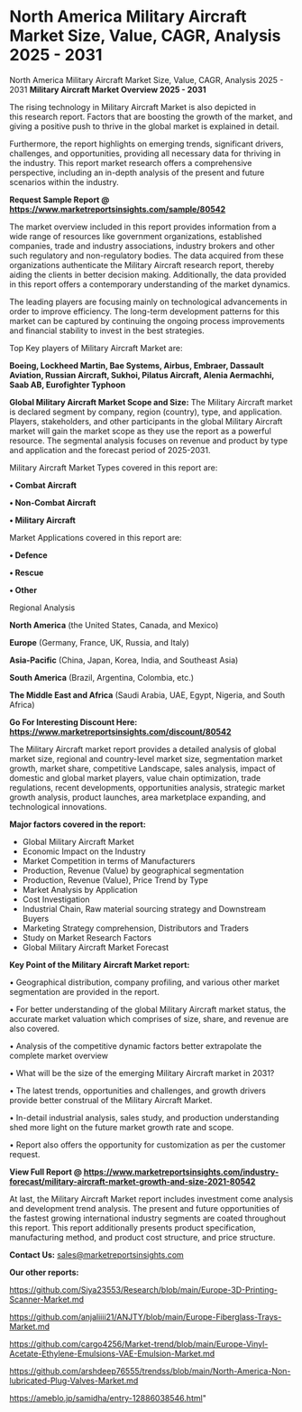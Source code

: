 # North America Military Aircraft Market Size, Value, CAGR, Analysis 2025 - 2031
North America Military Aircraft Market Size, Value, CAGR, Analysis 2025 - 2031
<Strong> Military Aircraft Market Overview 2025 - 2031</strong>

The rising technology in Military Aircraft Market is also depicted in this research report. Factors that are boosting the growth of the market, and giving a positive push to thrive in the global market is explained in detail.

Furthermore, the report highlights on emerging trends, significant drivers, challenges, and opportunities, providing all necessary data for thriving in the industry. This report market research offers a comprehensive perspective, including an in-depth analysis of the present and future scenarios within the industry.

<strong>Request Sample Report @ <a href=https://www.marketreportsinsights.com/sample/80542>https://www.marketreportsinsights.com/sample/80542</a></strong>

The market overview included in this report provides information from a wide range of resources like government organizations, established companies, trade and industry associations, industry brokers and other such regulatory and non-regulatory bodies. The data acquired from these organizations authenticate the Military Aircraft research report, thereby aiding the clients in better decision making. Additionally, the data provided in this report offers a contemporary understanding of the market dynamics.

The leading players are focusing mainly on technological advancements in order to improve efficiency. The long-term development patterns for this market can be captured by continuing the ongoing process improvements and financial stability to invest in the best strategies.

Top Key players of Military Aircraft Market are:

<strong>Boeing, Lockheed Martin, Bae Systems, Airbus, Embraer, Dassault Aviation, Russian Aircraft, Sukhoi, Pilatus Aircraft, Alenia Aermachhi, Saab AB, Eurofighter Typhoon</strong>

<strong><b>Global Military Aircraft Market Scope and Size:</b></strong>
The Military Aircraft market is declared segment by company, region (country), type, and application. Players, stakeholders, and other participants in the global Military Aircraft market will gain the market scope as they use the report as a powerful resource. The segmental analysis focuses on revenue and product by type and application and the forecast period of 2025-2031.

Military Aircraft Market Types covered in this report are:

<strong>• Combat Aircraft

• Non-Combat Aircraft

• Military Aircraft</strong>

Market Applications covered in this report are:

<strong>• Defence

• Rescue

• Other</strong> 

Regional Analysis

<strong>North America</strong> (the United States, Canada, and Mexico)

<strong>Europe</strong> (Germany, France, UK, Russia, and Italy)

<strong>Asia-Pacific</strong> (China, Japan, Korea, India, and Southeast Asia)

<strong>South America</strong> (Brazil, Argentina, Colombia, etc.)

<strong>The Middle East and Africa</strong> (Saudi Arabia, UAE, Egypt, Nigeria, and South Africa)

<strong>Go For Interesting Discount Here: <a href=https://www.marketreportsinsights.com/discount/80542>https://www.marketreportsinsights.com/discount/80542</a></strong>

The Military Aircraft market report provides a detailed analysis of global market size, regional and country-level market size, segmentation market growth, market share, competitive Landscape, sales analysis, impact of domestic and global market players, value chain optimization, trade regulations, recent developments, opportunities analysis, strategic market growth analysis, product launches, area marketplace expanding, and technological innovations.

<strong><b>Major factors covered in the report:</b></strong>
<ul>
  <li>Global Military Aircraft Market </li>
  <li>Economic Impact on the Industry</li>
  <li>Market Competition in terms of Manufacturers</li>
  <li>Production, Revenue (Value) by geographical segmentation</li>
  <li>Production, Revenue (Value), Price Trend by Type</li>
  <li>Market Analysis by Application</li>
  <li>Cost Investigation</li>
  <li>Industrial Chain, Raw material sourcing strategy and Downstream Buyers</li>
  <li>Marketing Strategy comprehension, Distributors and Traders</li>
  <li>Study on Market Research Factors</li>
  <li>Global Military Aircraft Market Forecast</li>
</ul>

<strong><b>Key Point of the Military Aircraft Market report:</b></strong>

• Geographical distribution, company profiling, and various other market segmentation are provided in the report.

• For better understanding of the global Military Aircraft market status, the accurate market valuation which comprises of size, share, and revenue are also covered.

• Analysis of the competitive dynamic factors better extrapolate the complete market overview

• What will be the size of the emerging Military Aircraft market in 2031?

• The latest trends, opportunities and challenges, and growth drivers provide better construal of the Military Aircraft Market.

• In-detail industrial analysis, sales study, and production understanding shed more light on the future market growth rate and scope.

• Report also offers the opportunity for customization as per the customer request.

<strong><b>View Full Report @ <a href=https://www.marketreportsinsights.com/industry-forecast/military-aircraft-market-growth-and-size-2021-80542>https://www.marketreportsinsights.com/industry-forecast/military-aircraft-market-growth-and-size-2021-80542</a></b></strong>


At last, the Military Aircraft Market report includes investment come analysis and development trend analysis. The present and future opportunities of the fastest growing international industry segments are coated throughout this report. This report additionally presents product specification, manufacturing method, and product cost structure, and price structure.

<strong>Contact Us:</strong>
sales@marketreportsinsights.com

<strong>Our other reports:</strong>

<a href=https://github.com/Siya23553/Research/blob/main/Europe-3D-Printing-Scanner-Market.md>https://github.com/Siya23553/Research/blob/main/Europe-3D-Printing-Scanner-Market.md</a>

<a href=https://github.com/anjaliiii21/ANJTY/blob/main/Europe-Fiberglass-Trays-Market.md>https://github.com/anjaliiii21/ANJTY/blob/main/Europe-Fiberglass-Trays-Market.md</a>

<a href=https://github.com/cargo4256/Market-trend/blob/main/Europe-Vinyl-Acetate-Ethylene-Emulsions-VAE-Emulsion-Market.md>https://github.com/cargo4256/Market-trend/blob/main/Europe-Vinyl-Acetate-Ethylene-Emulsions-VAE-Emulsion-Market.md</a>

<a href=https://github.com/arshdeep76555/trendss/blob/main/North-America-Non-lubricated-Plug-Valves-Market.md>https://github.com/arshdeep76555/trendss/blob/main/North-America-Non-lubricated-Plug-Valves-Market.md</a>

<a href=https://ameblo.jp/samidha/entry-12886038546.html>https://ameblo.jp/samidha/entry-12886038546.html</a>"
